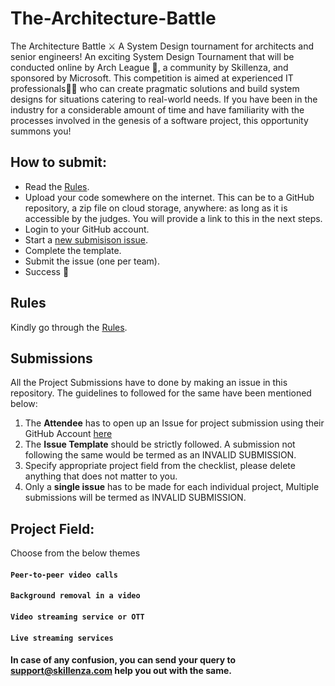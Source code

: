 # The-Architecture-Battle
The Architecture Battle ⚔️ A System Design tournament for architects and senior engineers!   An exciting System Design Tournament that will be conducted online by Arch League 📐, a community by Skillenza, and sponsored by Microsoft. This competition is aimed at experienced IT professionals🧑‍💻 who can create pragmatic solutions and build system designs for situations catering to real-world needs. If you have been in the industry for a considerable amount of time and have familiarity with the processes involved in the genesis of a software project, this opportunity summons you!

## How to submit:
- Read the [Rules](https://github.com/skillenza-com/The-Architecture-Battle/blob/master/architecturebattle/rules.md).
- Upload your code somewhere on the internet. This can be to a GitHub repository, a zip file on cloud storage, anywhere: as long as it is accessible by the judges. You will provide a link to this in the next steps.
- Login to your GitHub account. 
- Start a [new submisison issue](https://github.com/skillenza-com/The-Architecture-Battle/issues/new/choose).
- Complete the template. 
- Submit the issue (one per team). 
- Success 🎉

## Rules
Kindly go through the [Rules](https://github.com/skillenza-com/The-Architecture-Battle/blob/master/architecturebattle/rules.md).

## Submissions
All the Project Submissions have to done by making an issue in this repository. The guidelines to followed for the same have been mentioned below:
1. The **Attendee** has to open up an Issue for project submission using their GitHub Account [here](https://github.com/skillenza-com/The-Architecture-Battle/issues/new/choose)
2. The **Issue Template** should be strictly followed. A submission not following the same would be termed as an INVALID SUBMISSION.
3. Specify appropriate project field from the checklist, please delete anything that does not matter to you.
4. Only a **single issue** has to be made for each individual project, Multiple submissions will be termed as INVALID SUBMISSION.


## Project Field:
Choose from the below themes
#### `Peer-to-peer video calls `
#### `Background removal in a video`
#### `Video streaming service or OTT `
#### `Live streaming services`

#### In case of any confusion, you can send your query to support@skillenza.com help you out with the same.

